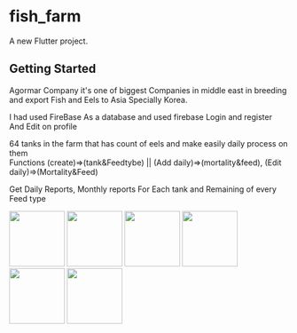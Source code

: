 # fish_farm

A new Flutter project.

## Getting Started

Agormar Company
it's one of biggest Companies in middle east in breeding and export Fish and Eels to Asia Specially Korea.

I had used FireBase As a database and used firebase Login and register And Edit on profile

64 tanks in the farm that has count of eels and make easily  daily process on them                          
Functions (create)=>(tank&Feedtybe)  || (Add daily)=>(mortality&feed), (Edit daily)=>(Mortality&Feed)

Get Daily Reports, Monthly reports For Each tank and Remaining of every Feed type 

<img src="https://media-exp2.licdn.com/dms/image/C4D22AQFQqwgP4msbTQ/feedshare-shrink_1280/0/1657065594967?e=1660176000&v=beta&t=WpswHr7Nrf6P_BPX8lv6wAfRcVmk4OCkCa9qmnvaTbw" width="100">  <img src="https://media-exp2.licdn.com/dms/image/C4D22AQGidgPuFxPNCg/feedshare-shrink_1280/0/1657065588566?e=1660176000&v=beta&t=wAxRMDTkaQHpSYTDv9FPeYba4gzCg7WkDgGEl8tPUII" width="100">  <img src="https://media-exp2.licdn.com/dms/image/C4D22AQF5ANOgbfYqgQ/feedshare-shrink_1280/0/1657065575453?e=1660176000&v=beta&t=hOjOd8UzBeBH8pCSxTrtTF43GN7u0tR3eW9-Hl2c3Hk" width="100">  <img src="https://media-exp2.licdn.com/dms/image/C4D22AQFnBLo_2RMlAQ/feedshare-shrink_1280/0/1657065581078?e=1660176000&v=beta&t=lD4CkMCyULur7dbSqZGvR7NlkWzGMj6j6kyWMKhf5-A" width="100">  <img src="https://media-exp2.licdn.com/dms/image/C4D22AQE4cdnkViQ1tw/feedshare-shrink_1280/0/1657065600037?e=1660176000&v=beta&t=WNAztIRgtAkxhoQMg_Ry8EjLCG35KwRsaJPhoryKUG4" width="100">  <img src="https://media-exp2.licdn.com/dms/image/C4D22AQGRcwzLNExfdA/feedshare-shrink_1280/0/1657065596831?e=1660176000&v=beta&t=_38NDYM8oDNMxWuUq5ggxSNIcrn5t-1Ef9WrO-erE-A" width="100">


